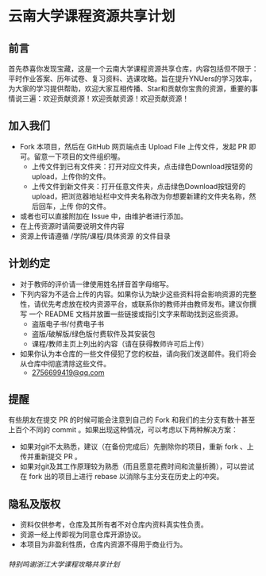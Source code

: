 # 云南大学课程资源共享计划
## 前言
首先恭喜你发现宝藏，这是一个云南大学课程资源共享仓库，内容包括但不限于：平时作业答案、历年试卷、复习资料、选课攻略。旨在提升YNUers的学习效率，为大家的学习提供帮助，欢迎大家互相传播、Star和贡献你宝贵的资源，重要的事情说三遍：欢迎贡献资源！欢迎贡献资源！欢迎贡献资源！

## 加入我们
+ Fork 本项目，然后在 GitHub 网页端点击 Upload File 上传文件，发起 PR 即可。留意一下项目的文件组织喔。
  - 上传文件到已有文件夹：打开对应文件夹，点击绿色Download按钮旁的upload，上传你的文件。
  - 上传文件到新文件夹：打开任意文件夹，点击绿色Download按钮旁的upload，把浏览器地址栏中文件夹名称改为你想要新建的文件夹名称，然后回车，上传     你的文件。
+ 或者也可以直接附加在 Issue 中，由维护者进行添加。
+ 在上传资源时请简要说明文件内容
+ 资源上传请遵循 /学院/课程/具体资源 的文件目录

## 计划约定
+ 对于教师的评价请一律使用姓名拼音首字母缩写。
+ 下列内容为不适合上传的内容。如果你认为缺少这些资料将会影响资源的完整性，请优先考虑放在校内资源平台，或联系你的教师并由教师发布。建议你撰写   一个 README 文档并放置一些链接或指引文字来帮助找到这些资源。
  - 盗版电子书/付费电子书
  - 盗版/破解版/绿色版付费软件及其安装包
  - 课程/教师主页上列出的内容（请在获得教师许可后上传）
+ 如果你认为本仓库的一些文件侵犯了您的权益，请向我们发送邮件。我们将会从仓库中彻底清除这些文件。
  - 2756699419@qq.com

## 提醒
有些朋友在提交 PR 的时候可能会注意到自己的 Fork 和我们的主分支有数十甚至上百个不同的 commit 。如果出现这种情况，可以考虑以下两种解决方案：
+ 如果对git不太熟悉，建议（在备份完成后）先删除你的项目，重新 fork 、上传并重新提交 PR 。
+ 如果对git及其工作原理较为熟悉（而且愿意花费时间和流量折腾），可以尝试在 fork 出的项目上进行 rebase 以消除与主分支在历史上的冲突。

## 隐私及版权
+ 资料仅供参考，仓库及其所有者不对仓库内资料真实性负责。
+ 资源一经上传即视为同意仓库开源协议。
+ 本项目为非盈利性质，仓库内资源不得用于商业行为。

###### 特别鸣谢浙江大学课程攻略共享计划
